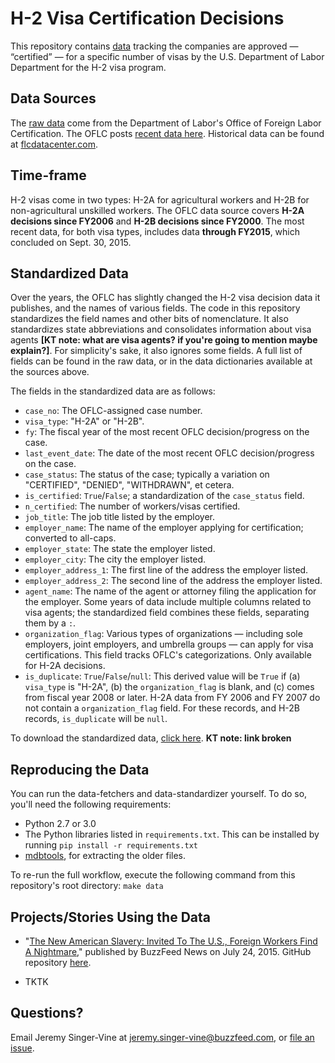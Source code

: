 # H-2 Visa Certification Decisions

This repository contains [data](data/) tracking the companies are approved — “certified” — for a specific number of visas by the U.S. Department of Labor Department for the H-2 visa program.

## Data Sources

The [raw data](data/raw) come from the Department of Labor's Office of Foreign Labor Certification. The OFLC posts [recent data here](http://www.foreignlaborcert.doleta.gov/performancedata.cfm). Historical data can be found at [flcdatacenter.com](http://www.flcdatacenter.com/). 

## Time-frame

H-2 visas come in two types: H-2A for agricultural workers and H-2B for non-agricultural unskilled workers. The OFLC data source covers __H-2A decisions since FY2006__ and __H-2B decisions since FY2000__. The most recent data, for both visa types, includes data  __through FY2015__, which concluded on Sept. 30, 2015.

## Standardized Data

Over the years, the OFLC has slightly changed the H-2 visa decision data it publishes, and the names of various fields. The code in this repository standardizes the field names and other bits of nomenclature. It also standardizes state abbreviations and consolidates information about visa agents __[KT note: what are visa agents? if you're going to mention maybe explain?]__. For simplicity's sake, it also ignores some fields. A full list of fields can be found in the raw data, or in the data dictionaries available at the sources above.

The fields in the standardized data are as follows:

- `case_no`: The OFLC-assigned case number.
- `visa_type`: "H-2A" or "H-2B".
- `fy`: The fiscal year of the most recent OFLC decision/progress on the case.
- `last_event_date`: The date of the most recent OFLC decision/progress on the case.
- `case_status`: The status of the case; typically a variation on "CERTIFIED", "DENIED", "WITHDRAWN", et cetera.
- `is_certified`: `True`/`False`; a standardization of the `case_status` field.
- `n_certified`: The number of workers/visas certified.
- `job_title`: The job title listed by the employer.
- `employer_name`: The name of the employer applying for certification; converted to all-caps.
- `employer_state`: The state the employer listed.
- `employer_city`: The city the employer listed.
- `employer_address_1`: The first line of the address the employer listed.
- `employer_address_2`: The second line of the address the employer listed.
- `agent_name`: The name of the agent or attorney filing the application for the employer. Some years of data include multiple columns related to visa agents; the standardized field combines these fields, separating them by a `:`.
- `organization_flag`: Various types of organizations — including sole employers, joint employers, and umbrella groups — can apply for visa certifications. This field tracks OFLC's categorizations. Only available for H-2A decisions.
- `is_duplicate`: `True`/`False`/`null`: This derived value will be `True` if (a) `visa_type` is "H-2A", (b) the `organization_flag` is blank, and (c) comes from fiscal year 2008 or later. H-2A data from FY 2006 and FY 2007 do not contain a `organization_flag` field. For these records, and H-2B records, `is_duplicate` will be `null`.

To download the standardized data, [click here](data/processed/h2-visa-decisions.csv?raw=true). __KT note: link broken__

## Reproducing the Data

You can run the data-fetchers and data-standardizer yourself. To do so, you'll need the following requirements:

- Python 2.7 or 3.0
- The Python libraries listed in `requirements.txt`. This can be installed by running `pip install -r requirements.txt`
- [mdbtools](https://www.codeenigma.com/community/blog/using-mdbtools-nix-convert-microsoft-access-mysql), for extracting the older files.

To re-run the full workflow, execute the following command from this repository's root directory: `make data`

## Projects/Stories Using the Data

- "[The New American Slavery: Invited To The U.S., Foreign Workers Find A Nightmare](http://www.buzzfeed.com/jessicagarrison/the-new-american-slavery-invited-to-the-us-foreign-workers-f)," published by BuzzFeed News on July 24, 2015. GitHub repository [here](https://github.com/BuzzFeedNews/2015-07-h2-visas-and-enforcement).

- TKTK

## Questions?

Email Jeremy Singer-Vine at jeremy.singer-vine@buzzfeed.com, or [file an issue](issues).
